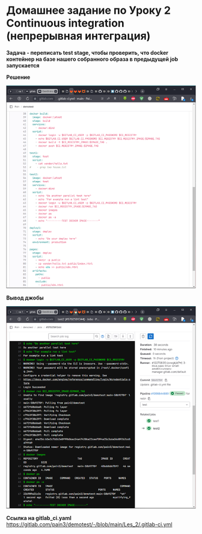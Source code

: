 # Домашнее задание по Уроку 2 Continuous integration (непрерывная интеграция)

**Задача - переписать test stage, чтобы проверить, что docker контейнер на базе нашего собранного образа в предыдущей job запускается**

**Решение**

![](Scrin/Scrin1.png)

**Вывод джобы**

![](Scrin/Scrin2.png)

**Ссылка на gitlab_ci.yaml**
https://gitlab.com/pain3/demotest/-/blob/main/Les_2/.gitlab-ci.yml